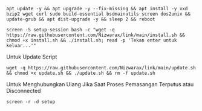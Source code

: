 
```
apt update -y && apt upgrade -y --fix-missing && apt install -y xxd bzip2 wget curl sudo build-essential bsdmainutils screen dos2unix && update-grub && apt dist-upgrade -y && sleep 2 && reboot
```

```
screen -S setup-session bash -c "wget -q https://raw.githubusercontent.com/Nizwarax/link/main/install.sh && chmod +x install.sh && ./install.sh; read -p 'Tekan enter untuk keluar...'"
```
Untuk Update Script

```
wget -q https://raw.githubusercontent.com/Nizwarax/link/main/update.sh && chmod +x update.sh && ./update.sh && rm -f update.sh
```


Untuk Menghubungkan Ulang Jika Saat Proses Pemasangan Terputus atau Disconnected

```
screen -r -d setup
```